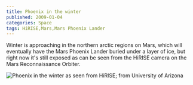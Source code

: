 ```yaml
---
title: Phoenix in the winter
published: 2009-01-04
categories: Space
tags: HiRISE,Mars,Mars Phoenix Lander
---
```


Winter is approaching in the northern arctic regions on Mars, which will eventually have
the Mars Phoenix Lander buried under a layer of ice, but right now it's still exposed as
can be seen from the HiRISE camera on the Mars Reconnaissance Orbiter.

![Phoenix in the winter as seen from HiRISE; from [University of Arizona](https://www.uahirise.org/ESP_011268_2485)](phoenix-site.jpg)
